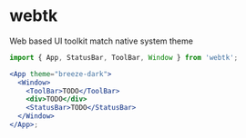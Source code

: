 # webtk

Web based UI toolkit match native system theme

```jsx
import { App, StatusBar, ToolBar, Window } from 'webtk';

<App theme="breeze-dark">
  <Window>
    <ToolBar>TODO</ToolBar>
    <div>TODO</div>
    <StatusBar>TODO</StatusBar>
  </Window>
</App>;
```
